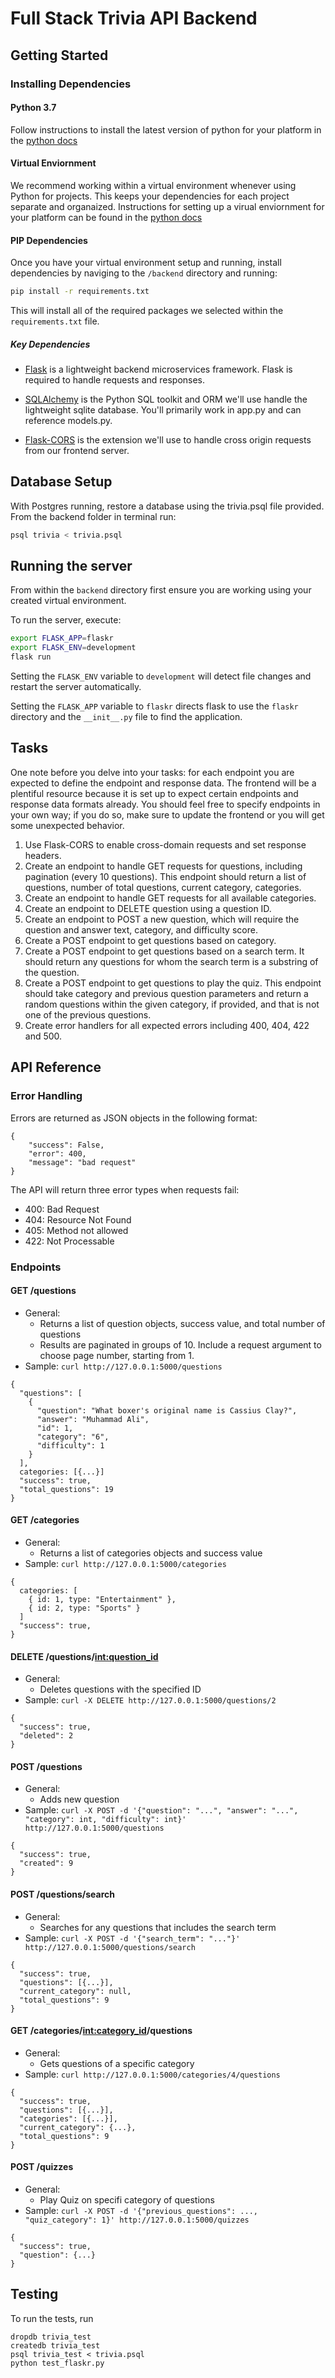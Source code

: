 # Full Stack Trivia API Backend

## Getting Started

### Installing Dependencies

#### Python 3.7

Follow instructions to install the latest version of python for your platform in the [python docs](https://docs.python.org/3/using/unix.html#getting-and-installing-the-latest-version-of-python)

#### Virtual Enviornment

We recommend working within a virtual environment whenever using Python for projects. This keeps your dependencies for each project separate and organaized. Instructions for setting up a virual enviornment for your platform can be found in the [python docs](https://packaging.python.org/guides/installing-using-pip-and-virtual-environments/)

#### PIP Dependencies

Once you have your virtual environment setup and running, install dependencies by naviging to the `/backend` directory and running:

```bash
pip install -r requirements.txt
```

This will install all of the required packages we selected within the `requirements.txt` file.

##### Key Dependencies

- [Flask](http://flask.pocoo.org/)  is a lightweight backend microservices framework. Flask is required to handle requests and responses.

- [SQLAlchemy](https://www.sqlalchemy.org/) is the Python SQL toolkit and ORM we'll use handle the lightweight sqlite database. You'll primarily work in app.py and can reference models.py. 

- [Flask-CORS](https://flask-cors.readthedocs.io/en/latest/#) is the extension we'll use to handle cross origin requests from our frontend server. 

## Database Setup
With Postgres running, restore a database using the trivia.psql file provided. From the backend folder in terminal run:
```bash
psql trivia < trivia.psql
```

## Running the server

From within the `backend` directory first ensure you are working using your created virtual environment.

To run the server, execute:

```bash
export FLASK_APP=flaskr
export FLASK_ENV=development
flask run
```

Setting the `FLASK_ENV` variable to `development` will detect file changes and restart the server automatically.

Setting the `FLASK_APP` variable to `flaskr` directs flask to use the `flaskr` directory and the `__init__.py` file to find the application. 

## Tasks

One note before you delve into your tasks: for each endpoint you are expected to define the endpoint and response data. The frontend will be a plentiful resource because it is set up to expect certain endpoints and response data formats already. You should feel free to specify endpoints in your own way; if you do so, make sure to update the frontend or you will get some unexpected behavior. 

1. Use Flask-CORS to enable cross-domain requests and set response headers. 
2. Create an endpoint to handle GET requests for questions, including pagination (every 10 questions). This endpoint should return a list of questions, number of total questions, current category, categories. 
3. Create an endpoint to handle GET requests for all available categories. 
4. Create an endpoint to DELETE question using a question ID. 
5. Create an endpoint to POST a new question, which will require the question and answer text, category, and difficulty score. 
6. Create a POST endpoint to get questions based on category. 
7. Create a POST endpoint to get questions based on a search term. It should return any questions for whom the search term is a substring of the question. 
8. Create a POST endpoint to get questions to play the quiz. This endpoint should take category and previous question parameters and return a random questions within the given category, if provided, and that is not one of the previous questions. 
9. Create error handlers for all expected errors including 400, 404, 422 and 500. 

## API Reference

### Error Handling
Errors are returned as JSON objects in the following format:
```
{
    "success": False, 
    "error": 400,
    "message": "bad request"
}
```

The API will return three error types when requests fail:
- 400: Bad Request
- 404: Resource Not Found
- 405: Method not allowed
- 422: Not Processable 


### Endpoints 
#### GET /questions
- General:
    - Returns a list of question objects, success value, and total number of questions
    - Results are paginated in groups of 10. Include a request argument to choose page number, starting from 1. 
- Sample: `curl http://127.0.0.1:5000/questions`

``` 
{
  "questions": [
    {
      "question": "What boxer's original name is Cassius Clay?",
      "answer": "Muhammad Ali",
      "id": 1,
      "category": "6",
      "difficulty": 1
    }
  ],
  categories: [{...}]
  "success": true,
  "total_questions": 19
}
```

#### GET /categories
- General:
    - Returns a list of categories objects and success value
- Sample: `curl http://127.0.0.1:5000/categories`

``` 
{
  categories: [
    { id: 1, type: "Entertainment" },
    { id: 2, type: "Sports" }
  ]
  "success": true,
}
```

#### DELETE /questions/<int:question_id>
- General:
    - Deletes questions with the specified ID
- Sample: `curl -X DELETE http://127.0.0.1:5000/questions/2`

``` 
{
  "success": true,
  "deleted": 2
}
```

#### POST /questions
- General:
    - Adds new question
- Sample: `curl -X POST -d '{"question": "...", "answer": "...", "category": int, "difficulty": int}' http://127.0.0.1:5000/questions`

``` 
{
  "success": true,
  "created": 9
}
```

#### POST /questions/search
- General:
    - Searches for any questions that includes the search term
- Sample: `curl -X POST -d '{"search_term": "..."}' http://127.0.0.1:5000/questions/search`

``` 
{
  "success": true,
  "questions": [{...}],
  "current_category": null,
  "total_questions": 9
}
```

#### GET /categories/<int:category_id>/questions
- General:
    - Gets questions of a specific category
- Sample: `curl http://127.0.0.1:5000/categories/4/questions`

``` 
{
  "success": true,
  "questions": [{...}],
  "categories": [{...}],
  "current_category": {...},
  "total_questions": 9
}
```

#### POST /quizzes
- General:
    - Play Quiz on specifi category of questions
- Sample: `curl -X POST -d '{"previous_questions": ..., "quiz_category": 1}' http://127.0.0.1:5000/quizzes`

``` 
{
  "success": true,
  "question": {...}
}
```


## Testing
To run the tests, run
```
dropdb trivia_test
createdb trivia_test
psql trivia_test < trivia.psql
python test_flaskr.py
```